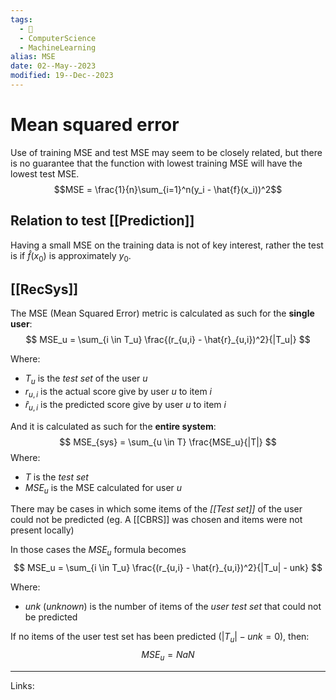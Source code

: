 ```yaml
---
tags:
  - 🌱
  - ComputerScience
  - MachineLearning
alias: MSE
date: 02--May--2023
modified: 19--Dec--2023
---
```


# Mean squared error

Use of training MSE and test MSE may seem to be closely related, but there is no guarantee that the function with lowest training MSE will have the lowest test MSE.
$$MSE = \frac{1}{n}\sum_{i=1}^n(y_i - \hat{f}(x_i))^2$$
## Relation to test [[Prediction]]
Having a small MSE on the training data is not of key interest, rather the test is if $\hat{f}(x_0)$ is approximately $y_0$.
## [[RecSys]]
The MSE (Mean Squared Error) metric is calculated as such for the **single user**:
$$
MSE_u = \sum_{i \in T_u} \frac{(r_{u,i} - \hat{r}_{u,i})^2}{|T_u|}
$$

Where:
- $T_u$ is the *test set* of the user $u$
- $r_{u, i}$ is the actual score give by user $u$ to item $i$
- $\hat{r}_{u, i}$ is the predicted score give by user $u$ to item $i$

And it is calculated as such for the **entire system**:
$$
MSE_{sys} = \sum_{u \in T} \frac{MSE_u}{|T|}
$$
Where:
- $T$ is the *test set*
- $MSE_u$ is the MSE calculated for user $u$

There may be cases in which some items of the *[[Test set]]* of the user could not be predicted (eg. A [[CBRS]] was chosen and items were not present locally)

In those cases the $MSE_u$ formula becomes
$$
MSE_u = \sum_{i \in T_u} \frac{(r_{u,i} - \hat{r}_{u,i})^2}{|T_u| - unk}
$$

Where:
- $unk$ (*unknown*) is the number of items of the *user test set* that could not be predicted

If no items of the user test set has been predicted ($|T_u| - unk = 0$), then:
$$
MSE_u = NaN
$$

---
Links: 